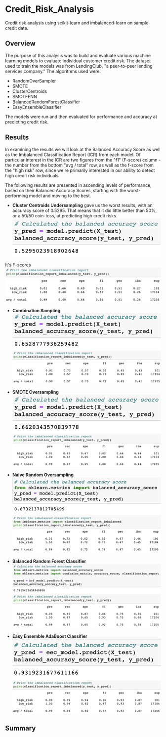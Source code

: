 # Credit_Risk_Analysis
Credit risk analysis using scikit-learn and imbalanced-learn on sample credit data.

## Overview
The purpose of this analysis was to build and evaluate various machine learning models to evaluate individual customer credit risk. The dataset used to train the models was from LendingClub, "a peer-to-peer lending services company." The algorithms used were:
* RandomOverSampler
* SMOTE
* ClusterCentroids
* SMOTEENN
* BalancedRandomForestClassifier
* EasyEnsembleClassifier

The models were run and then evaluated for performance and accuracy at predicting credit risk.

## Results
In examining the results we will look at the Balanced Accuracy Score as well as the Imbalanced Classification Report (ICR) from each model. Of particular interest in the ICR are two figures from the "f1" (F-score) column - the number from the bottom "avg / total" row, as well as the f-score from the "high risk" row, since we're primarily interested in our ability to detect high credit risk individuals. 

The following results are presented in ascending levels of performance, based on their Balanced Accuracy Scores, starting with the worst-performing model and moving to the best.

* **Cluster Centroids Undersampling** gave us the worst results, with an accuracy score of 0.5295. That means that it did little better than 50%, or a 50/50 coin-toss, at predicting high credit risks.
![Cluster Centroids Undersampling Balanced Accuracy Score](images/ccu_bal_acc.png)

It's F-scores 
![Cluster Centroids Undersampling Imbalanced Classifications Report](images/ccu_imbal_class.png)

* **Combination Sampling**
    ![Combination Sampling Balanced Accuracy Score](images/combsamp_bal_acc.png)
    ![Combination Sampling Imbalanced Classifications Report](images/combsamp_imbal_class.png)

* **SMOTE Oversampling**
    ![SMOTE Oversampling Balanced Accuracy Score](images/smote_bal_acc.png)
    ![SMOTE Oversampling Imbalanced Classifications Report](images/smote_imbal_class.png)

* **Naive Random Oversampling**
    ![Random Oversampling Balanced Accuracy Score](images/ros_bal_acc.png)
    ![Random Oversampling Imbalanced Classifications Report](images/ros_imbal_class.png)

* **Balanced Random Forest Classifier**
    ![Balanced Random Forest Classifier Balanced Accuracy Score](images/brfc_bal_acc.png)
    ![Balanced Random Forest Classifier Imbalanced Classifications Report](images/brfc_imbal_class.png)

* **Easy Ensemble AdaBoost Classifier**
    ![Easy Ensemble AdaBoost Classifier Balanced Accuracy Score](images/eec_bal_acc.png)
    ![Easy Ensemble AdaBoost Classifier Imbalanced Classifications Report](images/eec_imbal_class.png)

## Summary
